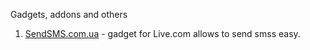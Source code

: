 Gadgets, addons and others

1. [SendSMS.com.ua](http://sendsms.com.ua) - gadget for Live.com allows to send smss easy.